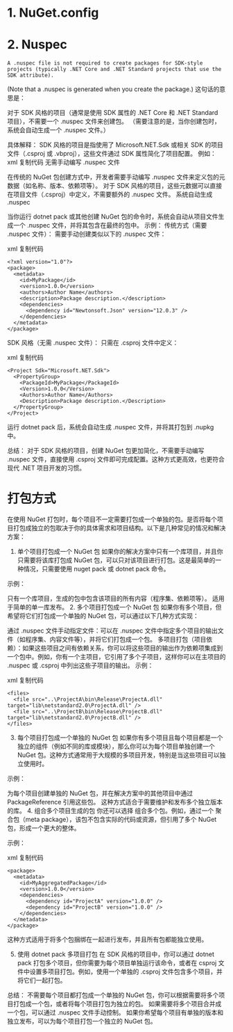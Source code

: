 # 1. NuGet.config

# 2. Nuspec

    A .nuspec file is not required to create packages for SDK-style projects (typically .NET Core and .NET Standard projects that use the SDK attribute).
   (Note that a .nuspec is generated when you create the package.)
   这句话的意思是：

对于 SDK 风格的项目（通常是使用 SDK 属性的 .NET Core 和 .NET Standard 项目），不需要一个 .nuspec 文件来创建包。
（需要注意的是，当你创建包时，系统会自动生成一个 .nuspec 文件。）

具体解释：
SDK 风格的项目是指使用了 Microsoft.NET.Sdk 或相关 SDK 的项目文件（.csproj 或 .vbproj），这些文件通过 SDK 属性简化了项目配置。
例如：
xml
复制代码
<Project Sdk="Microsoft.NET.Sdk">
</Project>
无需手动编写 .nuspec 文件

在传统的 NuGet 包创建方式中，开发者需要手动编写 .nuspec 文件来定义包的元数据（如名称、版本、依赖项等）。
对于 SDK 风格的项目，这些元数据可以直接在项目文件（.csproj）中定义，不需要额外的 .nuspec 文件。
系统自动生成 .nuspec

当你运行 dotnet pack 或其他创建 NuGet 包的命令时，系统会自动从项目文件生成一个 .nuspec 文件，并将其包含在最终的包中。
示例：
传统方式（需要 .nuspec 文件）：
需要手动创建类似以下的 .nuspec 文件：

xml
复制代码
```
<?xml version="1.0"?>
<package>
  <metadata>
    <id>MyPackage</id>
    <version>1.0.0</version>
    <authors>Author Name</authors>
    <description>Package description.</description>
    <dependencies>
      <dependency id="Newtonsoft.Json" version="12.0.3" />
    </dependencies>
  </metadata>
</package>
```
SDK 风格（无需 .nuspec 文件）：
只需在 .csproj 文件中定义：

xml
复制代码
```
<Project Sdk="Microsoft.NET.Sdk">
  <PropertyGroup>
    <PackageId>MyPackage</PackageId>
    <Version>1.0.0</Version>
    <Authors>Author Name</Authors>
    <Description>Package description.</Description>
  </PropertyGroup>
</Project>
```
运行 dotnet pack 后，系统会自动生成 .nuspec 文件，并将其打包到 .nupkg 中。

总结：
对于 SDK 风格的项目，创建 NuGet 包更加简化，不需要手动编写 .nuspec 文件，直接使用 .csproj 文件即可完成配置。这种方式更高效，也更符合现代 .NET 项目开发的习惯。

# 打包方式
在使用 NuGet 打包时，每个项目不一定需要打包成一个单独的包。是否将每个项目打包成独立的包取决于你的具体需求和项目结构。以下是几种常见的情况和解决方案：

1. 单个项目打包成一个 NuGet 包
如果你的解决方案中只有一个库项目，并且你只需要将该库打包成 NuGet 包，可以只对该项目进行打包。这是最简单的一种情况，只需要使用 nuget pack 或 dotnet pack 命令。

示例：

只有一个库项目，生成的包中包含该项目的所有内容（程序集、依赖项等）。
适用于简单的单一库发布。
2. 多个项目打包成一个 NuGet 包
如果你有多个项目，但希望将它们打包成一个单独的 NuGet 包，可以通过以下几种方式实现：

通过 .nuspec 文件手动指定文件：可以在 .nuspec 文件中指定多个项目的输出文件（如程序集、内容文件等），并将它们打包成一个包。
多项目打包（项目依赖）：如果这些项目之间有依赖关系，你可以将这些项目的输出作为依赖项集成到一个包中。例如，你有一个主项目，它引用了多个子项目，这样你可以在主项目的 .nuspec 或 .csproj 中列出这些子项目的输出。
示例：

xml
复制代码
~~~
<files>
  <file src="..\ProjectA\bin\Release\ProjectA.dll" target="lib\netstandard2.0\ProjectA.dll" />
  <file src="..\ProjectB\bin\Release\ProjectB.dll" target="lib\netstandard2.0\ProjectB.dll" />
</files>
~~~
3. 每个项目打包成一个单独的 NuGet 包
如果你有多个项目且每个项目都是一个独立的组件（例如不同的库或模块），那么你可以为每个项目单独创建一个 NuGet 包。这种方式通常用于大规模的多项目开发，特别是当这些项目可以独立使用时。

示例：

为每个项目创建单独的 NuGet 包，并在解决方案中的其他项目中通过 PackageReference 引用这些包。
这种方式适合于需要维护和发布多个独立版本的库。
4. 组合多个项目生成的包
你还可以选择 组合多个包。例如，通过一个 聚合包（meta package），该包不包含实际的代码或资源，但引用了多个 NuGet 包，形成一个更大的整体。

示例：

xml
复制代码
~~~
<package>
  <metadata>
    <id>MyAggregatedPackage</id>
    <version>1.0.0</version>
    <dependencies>
      <dependency id="ProjectA" version="1.0.0" />
      <dependency id="ProjectB" version="1.0.0" />
    </dependencies>
  </metadata>
</package>
~~~
这种方式适用于将多个包捆绑在一起进行发布，并且所有包都能独立使用。

5. 使用 dotnet pack 多项目打包
在 SDK 风格的项目中，你可以通过 dotnet pack 打包多个项目，但你需要为每个项目单独运行该命令，或者在 csproj 文件中设置多项目打包。例如，使用一个单独的 .csproj 文件包含多个项目，并将它们一起打包。

总结：
不需要每个项目都打包成一个单独的 NuGet 包，你可以根据需要将多个项目打包成一个包，或者将每个项目打包为独立的包。
如果需要将多个项目合并成一个包，可以通过 .nuspec 文件手动控制。
如果你希望每个项目有单独的版本和独立发布，可以为每个项目打包一个独立的 NuGet 包。
